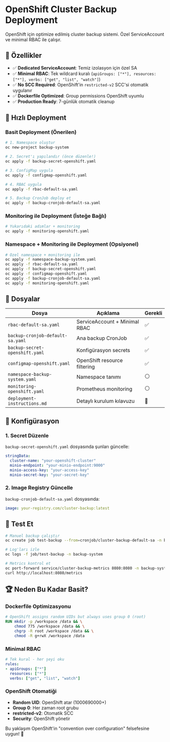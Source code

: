 # OpenShift Cluster Backup Deployment

OpenShift için optimize edilmiş cluster backup sistemi. Özel ServiceAccount ve minimal RBAC ile çalışır.

## 🎯 Özellikler

- ✅ **Dedicated ServiceAccount**: Temiz izolasyon için özel SA
- ✅ **Minimal RBAC**: Tek wildcard kuralı (`apiGroups: ["*"], resources: ["*"], verbs: ["get", "list", "watch"]`)
- ✅ **No SCC Required**: OpenShift'in `restricted-v2` SCC'si otomatik uygulanır
- ✅ **Dockerfile Optimized**: Group permissions OpenShift uyumlu
- ✅ **Production Ready**: 7-günlük otomatik cleanup

## 🚀 Hızlı Deployment

### Basit Deployment (Önerilen)
```bash
# 1. Namespace oluştur
oc new-project backup-system

# 2. Secret'ı yapılandır (önce düzenle!)
oc apply -f backup-secret-openshift.yaml

# 3. ConfigMap uygula
oc apply -f configmap-openshift.yaml  

# 4. RBAC uygula
oc apply -f rbac-default-sa.yaml

# 5. Backup CronJob deploy et
oc apply -f backup-cronjob-default-sa.yaml
```

### Monitoring ile Deployment (İsteğe Bağlı)
```bash
# Yukarıdaki adımlar + monitoring
oc apply -f monitoring-openshift.yaml
```

### Namespace + Monitoring ile Deployment (Opsiyonel)
```bash
# Özel namespace + monitoring ile
oc apply -f namespace-backup-system.yaml
oc apply -f rbac-default-sa.yaml
oc apply -f backup-secret-openshift.yaml
oc apply -f configmap-openshift.yaml
oc apply -f backup-cronjob-default-sa.yaml
oc apply -f monitoring-openshift.yaml
```

## 📁 Dosyalar

| Dosya | Açıklama | Gerekli |
|-------|----------|---------|
| `rbac-default-sa.yaml` | ServiceAccount + Minimal RBAC | ✅ |
| `backup-cronjob-default-sa.yaml` | Ana backup CronJob | ✅ |
| `backup-secret-openshift.yaml` | Konfigürasyon secrets | ✅ |
| `configmap-openshift.yaml` | OpenShift resource filtering | ✅ |
| `namespace-backup-system.yaml` | Namespace tanımı | ⚪ |
| `monitoring-openshift.yaml` | Prometheus monitoring | ⚪ |
| `deployment-instructions.md` | Detaylı kurulum kılavuzu | 📖 |

## 🔧 Konfigürasyon

### 1. Secret Düzenle
`backup-secret-openshift.yaml` dosyasında şunları güncelle:
```yaml
stringData:
  cluster-name: "your-openshift-cluster"
  minio-endpoint: "your-minio-endpoint:9000"
  minio-access-key: "your-access-key"
  minio-secret-key: "your-secret-key"
```

### 2. Image Registry Güncelle
`backup-cronjob-default-sa.yaml` dosyasında:
```yaml
image: your-registry.com/cluster-backup:latest
```

## 🎪 Test Et

```bash
# Manuel backup çalıştır
oc create job test-backup --from=cronjob/cluster-backup-default-sa -n backup-system

# Log'ları izle
oc logs -f job/test-backup -n backup-system

# Metrics kontrol et
oc port-forward service/cluster-backup-metrics 8080:8080 -n backup-system
curl http://localhost:8080/metrics
```

## 🏆 Neden Bu Kadar Basit?

### Dockerfile Optimizasyonu
```dockerfile
# OpenShift assigns random UIDs but always uses group 0 (root)
RUN mkdir -p /workspace /data && \
    chmod 775 /workspace /data && \
    chgrp -R root /workspace /data && \
    chmod -R g+rwX /workspace /data
```

### Minimal RBAC
```yaml
# Tek kural - her şeyi oku
rules:
- apiGroups: ["*"]
  resources: ["*"]
  verbs: ["get", "list", "watch"]
```

### OpenShift Otomatiği
- **Random UID**: OpenShift atar (1000690000+)
- **Group 0**: Her zaman root grubu
- **restricted-v2**: Otomatik SCC
- **Security**: OpenShift yönetir

Bu yaklaşım OpenShift'in "convention over configuration" felsefesine uygun! 🚀
